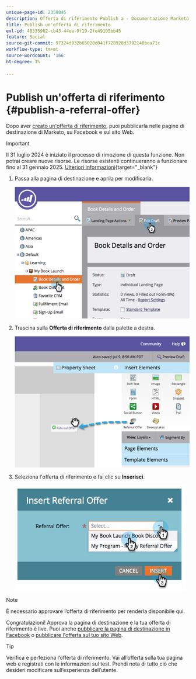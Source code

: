 ```yaml
---
unique-page-id: 2359845
description: Offerta di riferimento Publish a - Documentazione Marketo - Documentazione del prodotto
title: Publish un'offerta di riferimento
exl-id: 48335902-cb43-44ea-9f19-2fe49105bb45
feature: Social
source-git-commit: 97324d932b65020d041f728928d3792140bea71c
workflow-type: tm+mt
source-wordcount: '166'
ht-degree: 1%

---
```


# Publish un&#39;offerta di riferimento {#publish-a-referral-offer}

Dopo aver [creato un&#39;offerta di riferimento](/help/marketo/product-docs/demand-generation/social/referral-offers/create-a-referral-offer.md), puoi pubblicarla nelle pagine di destinazione di Marketo, su Facebook e sul sito Web.

>[!IMPORTANT]
>
>Il 31 luglio 2024 è iniziato il processo di rimozione di questa funzione. Non potrai creare nuove risorse. Le risorse esistenti continueranno a funzionare fino al 31 gennaio 2025. [Ulteriori informazioni](https://nation.marketo.com/t5/employee-blogs/marketo-engage-social-features-deprecation/ba-p/351977){target="_blank"}

1. Passa alla pagina di destinazione e aprila per modificarla.

   ![](assets/image2014-9-19-11-3a15-3a30.png)

1. Trascina sulla **Offerta di riferimento** dalla palette a destra.

   ![](assets/image2014-9-19-11-3a15-3a42.png)

1. Seleziona l&#39;offerta di riferimento e fai clic su **Inserisci**.

   ![](assets/image2014-9-19-11-3a15-3a52.png)

>[!NOTE]
>
>È necessario approvare l’offerta di riferimento per renderla disponibile qui.

Congratulazioni! Approva la pagina di destinazione e la tua offerta di riferimento è live. Puoi anche [pubblicare la pagina di destinazione in Facebook](/help/marketo/product-docs/demand-generation/facebook/publish-landing-pages-to-facebook.md) o [pubblicare l&#39;offerta sul tuo sito Web](/help/marketo/product-docs/demand-generation/social/social-functions/deploy-social-on-your-website.md).

>[!TIP]
>
>Verifica e perfeziona l’offerta di riferimento. Vai all’offerta sulla tua pagina web e registrati con le informazioni sul test. Prendi nota di tutto ciò che desideri modificare sull’esperienza dell’utente.
